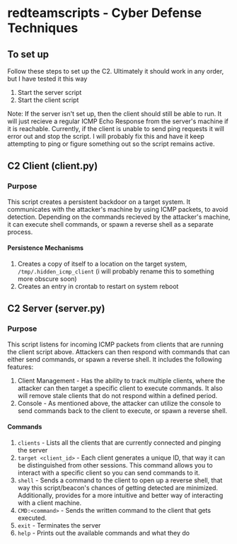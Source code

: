 # redteamscripts - Cyber Defense Techniques

## To set up
Follow these steps to set up the C2. Ultimately it should work in any order, but I have tested it this way
1. Start the server script
2. Start the client script

Note: If the server isn't set up, then the client should still be able to run. It will just recieve a regular ICMP Echo Response from the server's machine if it is reachable. Currently, if the client is unable to send ping requests it will error out and stop the script. I will probably fix this and have it keep attempting to ping or figure something out so the script remains active.

## C2 Client (client.py)
### Purpose
This script creates a persistent backdoor on a target system. It communicates with the attacker's machine by using ICMP packets, to avoid detection. Depending on the commands recieved by the attacker's machine, it can execute shell commands, or spawn a reverse shell as a separate process. 

#### Persistence Mechanisms
1. Creates a copy of itself to a location on the target system, `/tmp/.hidden_icmp_client` (i will probably rename this to something more obscure soon)
2. Creates an entry in crontab to restart on system reboot

## C2 Server (server.py)
### Purpose
This script listens for incoming ICMP packets from clients that are running the client script above. Attackers can then respond with commands that can either send commands, or spawn a reverse shell. It includes the following features:
1. Client Management - Has the ability to track multiple clients, where the attacker can then target a specific client to execute commands. It also will remove stale clients that do not respond within a defined period.
2. Console - As mentioned above, the attacker can utilize the console to send commands back to the client to execute, or spawn a reverse shell.

#### Commands
1. `clients` - Lists all the clients that are currently connected and pinging the server
2. `target <client_id>` - Each client generates a unique ID, that way it can be distinguished from other sessions. This command allows you to interact with a specific client so you can send commands to it.
3. `shell` - Sends a command to the client to open up a reverse shell, that way this script/beacon's chances of getting detected are minimized. Additionally, provides for a more intuitive and better way of interacting with a client machine.
4. `CMD:<command>` - Sends the written command to the client that gets executed.
5. `exit` - Terminates the server
6. `help` - Prints out the available commands and what they do
